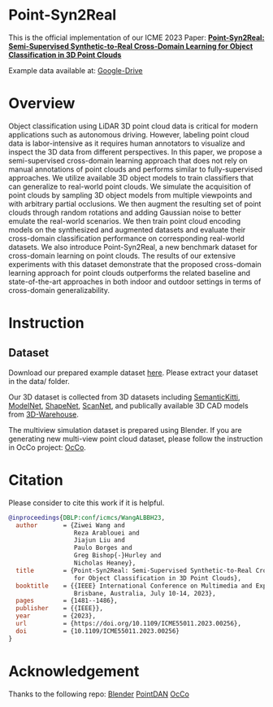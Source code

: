 # Point-Syn2Real
This is the official implementation of our ICME 2023 Paper:
[**Point-Syn2Real: Semi-Supervised Synthetic-to-Real Cross-Domain Learning for Object Classification in 3D Point Clouds**](https://arxiv.org/pdf/2210.17009.pdf)

Example data available at: [Google-Drive](https://drive.google.com/drive/folders/1G46xOrI-h8_ePlEc8tpk25uO3-5tUSNz?usp=sharing)

# Overview
Object classification using LiDAR 3D point cloud data is critical for modern applications such as autonomous driving. However, labeling point cloud data is labor-intensive as it requires human annotators to visualize and inspect the 3D data from different perspectives. In this paper, we propose a semi-supervised cross-domain learning approach that does not rely on manual annotations of point clouds and performs similar to fully-supervised approaches. We utilize available 3D object models to train classifiers that can generalize to real-world point clouds. We simulate the acquisition of point clouds by sampling 3D object models from multiple viewpoints and with arbitrary partial occlusions. We then augment the resulting set of point clouds through random rotations and adding Gaussian noise to better emulate the real-world scenarios. We then train point cloud encoding models on the synthesized and augmented datasets and evaluate their cross-domain classification performance on corresponding real-world datasets. We also introduce Point-Syn2Real, a new benchmark dataset for cross-domain learning on point clouds. The results of our extensive experiments with this dataset demonstrate that the proposed cross-domain learning approach for point clouds outperforms the related baseline and state-of-the-art approaches in both indoor and outdoor settings in terms of cross-domain generalizability.

# Instruction
## Dataset
Download our prepared example dataset [here](https://drive.google.com/drive/folders/1G46xOrI-h8_ePlEc8tpk25uO3-5tUSNz?usp=sharing). Please extract your dataset in the data/ folder.

Our 3D dataset is collected from 3D datasets including [SemanticKitti](http://www.semantic-kitti.org/), [ModelNet](https://modelnet.cs.princeton.edu/), [ShapeNet](https://shapenet.cs.stanford.edu/iccv17/), [ScanNet](http://www.scan-net.org/), and publically available 3D CAD models from [3D-Warehouse](https://3dwarehouse.sketchup.com/).

The multiview simulation dataset is prepared using Blender. If you are generating new multi-view point cloud dataset, please follow the instruction in OcCo project: [OcCo](https://github.com/hansen7/OcCo/tree/master/render).


# Citation
Please consider to cite this work if it is helpful.
```bibtex
@inproceedings{DBLP:conf/icmcs/WangALBBH23,
  author       = {Ziwei Wang and
                  Reza Arablouei and
                  Jiajun Liu and
                  Paulo Borges and
                  Greg Bishop{-}Hurley and
                  Nicholas Heaney},
  title        = {Point-Syn2Real: Semi-Supervised Synthetic-to-Real Cross-Domain Learning
                  for Object Classification in 3D Point Clouds},
  booktitle    = {{IEEE} International Conference on Multimedia and Expo, {ICME} 2023,
                  Brisbane, Australia, July 10-14, 2023},
  pages        = {1481--1486},
  publisher    = {{IEEE}},
  year         = {2023},
  url          = {https://doi.org/10.1109/ICME55011.2023.00256},
  doi          = {10.1109/ICME55011.2023.00256}
}
```

# Acknowledgement
Thanks to the following repo:
[Blender](https://www.blender.org/)
[PointDAN](https://github.com/canqin001/PointDAN)
[OcCo](https://github.com/hansen7/OcCo/tree/master/render)
